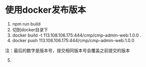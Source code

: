 # 使用docker发布版本

1. npm run build
2. 切到docker目录下
3. docker build -t 113.108.106.175:444/cmp/cmp-admin-web:1.0.0 .
4. docker push 113.108.106.175:444/cmp/cmp-admin-web:1.0.0

注：最后的数字是版本号，提交相同版本号会覆盖之前提交的版本

5. 